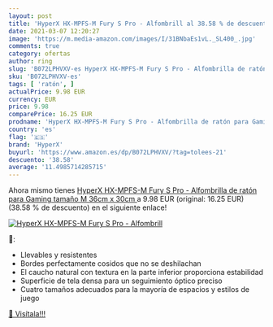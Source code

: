 ```yaml
---
layout: post
title: 'HyperX HX-MPFS-M Fury S Pro - Alfombrill al 38.58 % de descuento'
date: 2021-03-07 12:20:27
image: 'https://m.media-amazon.com/images/I/31BNbaEs1vL._SL400_.jpg'
comments: true
category: ofertas
author: ring
slug: 'B072LPHVXV-es HyperX HX-MPFS-M Fury S Pro - Alfombrilla de ratón para...'
sku: 'B072LPHVXV-es'
tags: [ 'ratón', ]
actualPrice: 9.98 EUR
currency: EUR
price: 9.98
comparePrice: 16.25 EUR
prodname: 'HyperX HX-MPFS-M Fury S Pro - Alfombrilla de ratón para Gaming  tamaño M  36cm x 30cm '
country: 'es'
flag: '🇪🇸'
brand: 'HyperX'
buyurl: 'https://www.amazon.es/dp/B072LPHVXV/?tag=tolees-21'
descuento: '38.58'
average: '11.4985714285715'
---
```


Ahora mismo tienes [HyperX HX-MPFS-M Fury S Pro - Alfombrilla de ratón para Gaming  tamaño M  36cm x 30cm ](https://www.amazon.es/dp/B072LPHVXV/?tag=tolees-21) a 9.98 EUR (original: 16.25 EUR) (38.58 %  de descuento) en el siguiente enlace!

[![HyperX HX-MPFS-M Fury S Pro - Alfombrill](https://m.media-amazon.com/images/I/31BNbaEs1vL._SL400_.jpg)](https://www.amazon.es/dp/B072LPHVXV/?tag=tolees-21)

🔎:

- Llevables y resistentes
- Bordes perfectamente cosidos que no se deshilachan
- El caucho natural con textura en la parte inferior proporciona estabilidad
- Superficie de tela densa para un seguimiento óptico preciso
- Cuatro tamaños adecuados para la mayoría de espacios y estilos de juego

[🛒 Visítala!!!](https://www.amazon.es/dp/B072LPHVXV/?tag=tolees-21)
